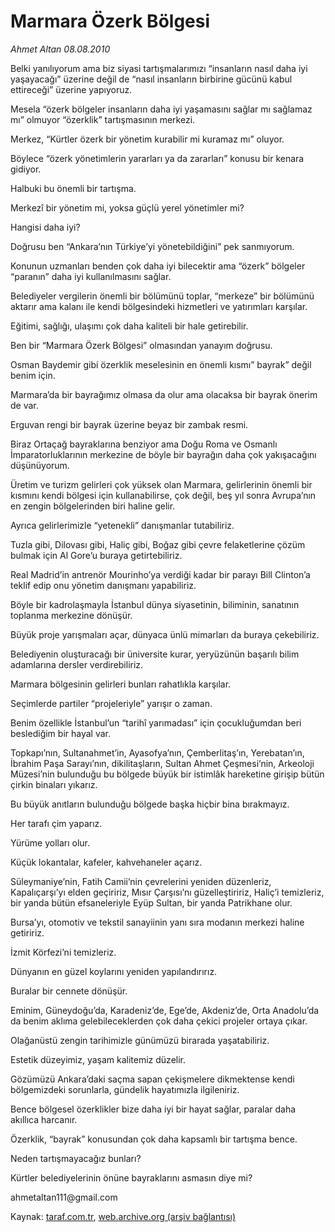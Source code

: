 # Marmara Özerk Bölgesi

*Ahmet Altan 08.08.2010*

<div class="yazi"><p>Belki yanılıyorum ama biz siyasi tartışmalarımızı “insanların nasıl daha iyi yaşayacağı” üzerine değil de “nasıl insanların birbirine gücünü kabul ettireceği” üzerine yapıyoruz.</p>
<p>Mesela “özerk bölgeler insanların daha iyi yaşamasını sağlar mı sağlamaz mı” olmuyor “özerklik” tartışmasının merkezi.</p>
<p>Merkez, “Kürtler özerk bir yönetim kurabilir mi kuramaz mı” oluyor.</p>
<p>Böylece “özerk yönetimlerin yararları ya da zararları” konusu bir kenara gidiyor.</p>
<p>Halbuki bu önemli bir tartışma.</p>
<p>Merkezî bir yönetim mi, yoksa güçlü yerel yönetimler mi?</p>
<p>Hangisi daha iyi?</p>
<p>Doğrusu ben “Ankara’nın Türkiye’yi yönetebildiğini” pek sanmıyorum.</p>
<p>Konunun uzmanları benden çok daha iyi bilecektir ama “özerk” bölgeler “paranın” daha iyi kullanılmasını sağlar.</p>
<p>Belediyeler vergilerin önemli bir bölümünü toplar, “merkeze” bir bölümünü aktarır ama kalanı ile kendi bölgesindeki hizmetleri ve yatırımları karşılar.</p>
<p>Eğitimi, sağlığı, ulaşımı çok daha kaliteli bir hale getirebilir.</p>
<p>Ben bir “Marmara Özerk Bölgesi” olmasından yanayım doğrusu.</p>
<p>Osman Baydemir gibi özerklik meselesinin en önemli kısmı” bayrak” değil benim için.</p>
<p>Marmara’da bir bayrağımız olmasa da olur ama olacaksa bir bayrak önerim de var.</p>
<p>Erguvan rengi bir bayrak üzerine beyaz bir zambak resmi.</p>
<p>Biraz Ortaçağ bayraklarına benziyor ama Doğu Roma ve Osmanlı İmparatorluklarının merkezine de böyle bir bayrağın daha çok yakışacağını düşünüyorum.</p>
<p>Üretim ve turizm gelirleri çok yüksek olan Marmara, gelirlerinin önemli bir kısmını kendi bölgesi için kullanabilirse, çok değil, beş yıl sonra Avrupa’nın en zengin bölgelerinden biri haline gelir.</p>
<p>Ayrıca gelirlerimizle “yetenekli” danışmanlar tutabiliriz.</p>
<p>Tuzla gibi, Dilovası gibi, Haliç gibi, Boğaz gibi çevre felaketlerine çözüm bulmak için Al Gore’u buraya getirtebiliriz.</p>
<p>Real Madrid’in antrenör Mourinho’ya verdiği kadar bir parayı Bill Clinton’a teklif edip onu yönetim danışmanı yapabiliriz.</p>
<p>Böyle bir kadrolaşmayla İstanbul dünya siyasetinin, biliminin, sanatının toplanma merkezine dönüşür.</p>
<p>Büyük proje yarışmaları açar, dünyaca ünlü mimarları da buraya çekebiliriz.</p>
<p>Belediyenin oluşturacağı bir üniversite kurar, yeryüzünün başarılı bilim adamlarına dersler verdirebiliriz.</p>
<p>Marmara bölgesinin gelirleri bunları rahatlıkla karşılar.</p>
<p>Seçimlerde partiler “projeleriyle” yarışır o zaman.</p>
<p>Benim özellikle İstanbul’un “tarihî yarımadası” için çocukluğumdan beri beslediğim bir hayal var.</p>
<p>Topkapı’nın, Sultanahmet’in, Ayasofya’nın, Çemberlitaş’ın, Yerebatan’ın, İbrahim Paşa Sarayı’nın, dikilitaşların, Sultan Ahmet Çeşmesi’nin, Arkeoloji Müzesi’nin bulunduğu bu bölgede büyük bir istimlâk hareketine girişip bütün çirkin binaları yıkarız.</p>
<p>Bu büyük anıtların bulunduğu bölgede başka hiçbir bina bırakmayız.</p>
<p>Her tarafı çim yaparız.</p>
<p>Yürüme yolları olur.</p>
<p>Küçük lokantalar, kafeler, kahvehaneler açarız.</p>
<p>Süleymaniye’nin, Fatih Camii’nin çevrelerini yeniden düzenleriz, Kapalıçarşı’yı elden geçiririz, Mısır Çarşısı’nı güzelleştiririz, Haliç’i temizleriz, bir yanda bütün efsaneleriyle Eyüp Sultan, bir yanda Patrikhane olur.</p>
<p>Bursa’yı, otomotiv ve tekstil sanayiinin yanı sıra modanın merkezi haline getiririz.</p>
<p>İzmit Körfezi’ni temizleriz.</p>
<p>Dünyanın en güzel koylarını yeniden yapılandırırız.</p>
<p>Buralar bir cennete dönüşür.</p>
<p>Eminim, Güneydoğu’da, Karadeniz’de, Ege’de, Akdeniz’de, Orta Anadolu’da da benim aklıma gelebileceklerden çok daha çekici projeler ortaya çıkar.</p>
<p>Olağanüstü zengin tarihimizle günümüzü birarada yaşatabiliriz.</p>
<p>Estetik düzeyimiz, yaşam kalitemiz düzelir.</p>
<p>Gözümüzü Ankara’daki saçma sapan çekişmelere dikmektense kendi bölgemizdeki sorunlarla, gündelik hayatımızla ilgileniriz.</p>
<p>Bence bölgesel özerklikler bize daha iyi bir hayat sağlar, paralar daha akıllıca harcanır.</p>
<p>Özerklik, “bayrak” konusundan çok daha kapsamlı bir tartışma bence.</p>
<p>Neden tartışmayacağız bunları?</p>
<p>Kürtler belediyelerinin önüne bayraklarını asmasın diye mi?</p>
<p>ahmetaltan111@gmail.com</p></div>

Kaynak: [taraf.com.tr](m), [web.archive.org (arşiv bağlantısı)](http://web.archive.org/web/20100815040613/http://taraf.com.tr:80/ahmet-altan/makale-marmara-ozerk-bolgesi.htm)
